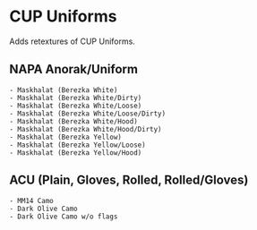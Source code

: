 # CUP Uniforms
Adds retextures of CUP Uniforms.
	
## NAPA Anorak/Uniform
    - Maskhalat (Berezka White)
	- Maskhalat (Berezka White/Dirty)
    - Maskhalat (Berezka White/Loose)
    - Maskhalat (Berezka White/Loose/Dirty)
    - Maskhalat (Berezka White/Hood)
    - Maskhalat (Berezka White/Hood/Dirty)
	- Maskhalat (Berezka Yellow)
	- Maskhalat (Berezka Yellow/Loose)
	- Maskhalat (Berezka Yellow/Hood)

## ACU (Plain, Gloves, Rolled, Rolled/Gloves)
	- MM14 Camo
	- Dark Olive Camo
	- Dark Olive Camo w/o flags
